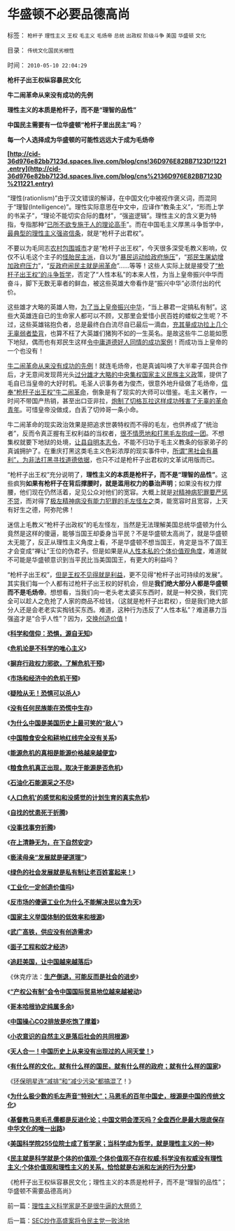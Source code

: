 # 华盛顿不必要品德高尚

标签： `枪杆子` `理性主义` `王权` `毛主义` `毛炀帝` `总统` `出政权` `阶级斗争` `美国` `华盛顿` `文化` 

目录： `传统文化国民劣根性`

时间： `2010-05-10 22:04:29`

**枪杆子出王权纵容暴民文化**

**牛二闹革命从来没有成功的先例**

**理性主义的本质是枪杆子，而不是“理智的品性”**

**中国民主需要有一位华盛顿“枪杆子里出民主”吗**？

**每一个人选择成为华盛顿的可能性远远大于成为毛炀帝**

**[http://cid-36d976e82bb7123d.spaces.live.com/blog/cns!36D976E82BB7123D!1221.entry](http://cid-36d976e82bb7123d.spaces.live.com/blog/cns%2136D976E82BB7123D%211221.entry)**

“理性(rationlism)”由于汉文错误的解译，在中国文化中被视作褒义词，而混同于“理智(Intelligence)”。理性实际意思在中文中，应译作“教条主义”，“形而上学的书呆子”，“理论不能切实合际的蠢材”，“强盗逻辑”。理性主义的含义更为特指，专指那种“[已所不欲专施于人的理论高手](../../../2009/11/29/“科学不是理论”！信仰理论的标榜和幻灭.md)”。而在中国毛主义厚黑斗争哲学中，[最典型的理性主义强盗信条](http://darthvad.blog.sohu.com/130312127.html)，就是“枪杆子出君权”。

不要以为毛同志[农村包围城市](../../../2009/9/18/农村包围城市只是信仰中的神话.md)才是“枪杆子出王权”，今天很多深受毛教义影响，仅仅不认毛这个主子的[怪胎民主派](../../../2009/6/10/抢夺道德制高点是危险的政治游戏.md)，自以为“[暴民运动给政府施压](../../../2009/2/27/暴民运动不是社会革命.md)”，“[郑民生屠幼增加政府压力](../../../2010/5/5/不要滥用“民不畏死”鼓励郑民生类恶性案件.md)”，“[反政府闹民主就是闹革命](../../../2010/4/13/反政府，就是反民主！.md)”……等等！这些人实际上就是接受了[“枪杆子出王权”的斗争哲学](../../../2010/2/3/“斗争哲学”取代“务实合作”的传统文化.md)，否定了“人性本私”的本来人性，为当上皇帝振兴中华而奋斗，脚下无数无辜者的鲜血，被这些英雄大帝看作是“振兴中华”必须付出的代价。

这些雄才大略的英雄人物，[为了当上皇帝振兴中华](http://blog.sina.com.cn/s/blog_5563a64d0100gfpk.html)，“当上暴君一定搞私有制”。这些大英雄连自已的生命家人都可以不顾，又那里会爱惜小民百姓的蝼蚁之生呢？不过，这些英雄铭抱负者，总是最终白白流尽自已最后一滴血，[充其量成功拉上几个无辜弱者垫背](../../../2010/3/26/“郑民生屠幼案”无涉公平和民主和道德.md)，也算不枉了大英雄们猪狗不如的一生英名。是故这些牛二总能如愿下地狱，偶而也有郑民生这样[令中庸道德好人同情的成功案例](../../../2009/8/24/中庸枉法,惩善扬恶,坏事做尽.md)！而成功当上皇帝的一个也没有！

[牛二闹革命从来没有成功的先例](../../../2009/10/13/小农意识仇富牛二历史命运.md)！就连毛炀帝，也是真诚叫唤了大半辈子国共合作后，才无意间发现蒋光头[过分雄才大略的中央集权国家主义民族主义政](../../../2010/4/28/中央集权是社会生存成本的高利贷.md)策，提供了毛自已当皇帝的大好时机。毛圣人识事务者为俊杰，很意外地升级做了毛炀帝，[信奉“枪杆子出王权”牛二闹革命](http://hi.baidu.com/darthchn/blog/item/1258a6310e58f390a9018e8c.html)，倒象是有了现实的大师可以借鉴。毛主义著作，一时间不带国产热销，甚至出口亚非拉，[炮制了切格瓦拉这样成功残害了无辜的革命青年](../../../2009/6/30/不惜一切代价打游击，不是人民的义务.md)。可惜皇帝没做成，白丢了切帅哥一条小命。

牛二闹革命的现实政治效果是把追求世袭特权而不得的毛左，也供养成了“统治者”，反而令真正握有王权利益的当权者，[很不情愿地和打黑毛左抱成一团](../../../2009/5/8/妖魔化敌视与铁板一块.md)。不想集权就要下地狱的处境，[让县自明本志令](../../../2009/10/24/《让县自明本志令》边界成本和死亡循环.md)，不能不归功于毛主义教条的俗家弟子的真诚拥护了。在重庆打黑这类毛主义色彩浓厚的现实事件中，[所谓“黑社会有暴利”，为非法打黑寻找道德依据](../../../2010/2/27/有中国特色的黑社会.md)，也只不过是枪杆子出君权的文革试用版而已。

“枪杆子出王权”充分说明了，**理性主义的本质是枪杆子，而不是“理智的品性”**。这些疯狗**如果有枪杆子在背后撑腰时，就是滥用权力的暴治声明**；如果没有权力撑腰，他们现在仍然活着，足见公众对他们的宽容。大概上就是[对精神病犯罪要严惩不贷](../../../2010/3/26/“精神病（犯）免责”侵犯人权歪曲法理.md)，而对得了[极左精神病没有能力犯罪的毛左怪左之](../../../2009/10/7/极左是一种传染性精神病.md)类，能宽容时且宽容，上天有好生之德，阿弥陀佛！

迷信上毛教义“枪杆子出政权”的毛左怪左，当然是无法理解美国总统华盛顿为什么竟然是这样的傻逼，能够当国王却委身当平民？不是华盛顿太高尚了，就是华盛顿太无能了，反正从理性主义角度上看，不是华盛顿不想当国王，肯定是当不了国王才会变成“禅让”王位的伪君子。但是如果是从[人性本私的个体价值观角度](../../../2009/9/24/人性本私必为善.md)，难道就不可能是华盛顿意识到当平民比当美国国王，有更大的利益吗？

“枪杆子出王权”，[但是王权不见得就是利益](http://darthvad.blog.163.com/blog/static/533994702009421100516/)，更不见得“枪杆子出可持续的发展”。其实我们每一个人都有过枪杆子出王权的好机会，但是**我们绝大部分人都是华盛顿而不是毛炀帝**。想想看，当我们向一老头老太婆买东西时，就是一种交换，我们完全可以趁人之危抢了人家的商品不给钱，（这就是枪杆子出君权），但是我们绝大部分人还是会老老实实掏钱买东西。难道，这种行为违反了“人性本私”？难道暴力当强盗才是“合乎人性”？因为，[交换创造价值](../../../2010/1/31/沟通和合作，“文明冲突”进化到“和谐社会”.md)！

《[**科学和信仰：恐惧，源自无知**](../../../2008/12/29/恐惧，源自未知.md)》

《[**危机论是不科学的唯心主义**](../../../2009/11/20/危机论是不科学的唯心主义.md)》

《[**摒弃行政权力邪欲，了解危机干预**](../../../2009/5/16/摒弃行政权力，了解危机干预.md)》

《[**市场和经济中的危机干预**](../../../2009/5/16/市场和经济中的危机干预.md)》

《[**疑险从无！恐惧可以杀人**](../../../2009/6/11/疑险从无！恐惧可以杀人.md)》

《[**没有任何民族能在恐慌中生存**](../../../2009/6/13/仇美的货币战争！没有任何民族能在恐慌中生存！.md)》

《[**为什么中国是美国历史上最可笑的“敌人**](../../../2008/7/19/美国战无不胜的强大，纯属狗屎运.md)”》

《[**中国粮食安全和耕地红线完全没有关系**](../../../2009/1/8/中国粮食安全与耕地红线毫无关系.md)》

《[**能源危机的真相是能源价格越来越便宜**](../../../2009/1/12/能源危机的真相是能源将越来越便宜.md)》

《[**粮食危机真正出现，取决于能源是否危机**](../../../2009/1/13/粮食危机的成立取决于能源的危机是否真实.md)》

《[**石油化石能源采之不尽**](../../../2009/1/14/能源危机之化石能源采之不完.md)》

《[**人口危机'的感觉和和没感觉的计划生育的真实危机**](../../../2009/11/24/人口危机的感觉和没感觉的计划生育危机.md)》

《[**自找的忧患死于折腾**](../../../2009/11/25/自找忧患死于折腾.md)》

《[**没事找事穷折腾**](../../../2009/11/26/没事找事穷折腾.md)》

《[**在上清静无为，在下自然安定**](../../../2009/11/26/在上清静无为，在下自然安定.md)》

《[**亵渎母亲“发展就是硬道理”**](../../../2009/9/16/亵渎自然母亲的“发展就是硬道理”.md)》

《[**绿色的社会发展就是私有制让老百姓富起来！**](../../../2009/9/16/绿色的社会发展就是私有制让老百姓富起来！.md)》

《[**工业化一定创造价值吗**](../../../2009/8/2/工业化一定创造价值吗.md)》

《[**反市场的傻逼工业化为什么不能解决民以食为天**](../../../2009/8/4/计划经济的工业化为什么不能解决民以食为天.md)》

《[**国家主义举国体制的低效率和根源**](../../../2009/12/27/国家主义举国体制的低效率和根源.md)》

《[**武广高铁，供应没有创造需求**](../../../2009/12/27/武广高铁，供应没有创造需求.md)》

《[**面子工程和奴才经济**](../../../2009/12/27/面子工程和奴才经济.md)》

《[**追赶美国，让中国越来越落后**](../../../2009/12/28/追赶美国，或让中国越来越落后.md)》

《休克疗法：[**生产倒退，可能反而是社会的进步**](../../../2009/12/28/“生产倒退”可能社会进步.md)》

《[**“产权公有制”会令中国国际贸易地位越来越被动**](../../../2009/12/29/“产权公有制”或会令中国越来越被动.md)》

《[**哥本哈根协定纯属多余**](../../../2009/12/29/哥本哈根协定本来就是多余的.md)》

《[**中国操心CO2排放是吃饱了撑着**](../../../2009/12/30/中国操心CO2排放是吃饱了撑着.md)》

《[**小农意识的自然主义是落后社会的共同根源**](../../../2009/12/31/小农意识的“自然主义”是落后的共同根源.md)》

《[**天人合一！中国历史上从来没有出现过的人间天堂！**](../../../2009/12/31/天人合一！中国历史上从来没有出现过的人间天堂！.md)》

《[**有什么样的文化，就有什么样的国民，就有什么样的政府；就有什么样的国家**](../../../2009/12/31/有什么样的文化，就有什么样的国民.md)》

《[环保明星连“减排”和“减少污染”都搞混了](../../../2010/1/6/环保明星连“减排”和“减少污染”都搞混了！.md)！》

《[**为什么极少数的毛左声音“特别大”；马恩毛的百年中国史，根源是中国的传统文化**](../../../2010/5/10/马恩毛都是中国传统文化的选择.md)》

《[**基督教马恩毛孔儒都是反进化论；中国文明会湮灭吗？全盘西化是最大限底保存中华文化的唯一出路**](../../../2010/5/10/个体价值观，是保存中华文化的唯一出路.md)》

《[**美国科学院255位院士成了哲学家；当科学成为哲学，就是理性主义的一种**](../../../2010/5/10/美国科学院255位院士成了理性主义哲学家.md)》

《[**民主就是科学就是个体的价值观;个体价值观不存在权威;科学没有权威没有理性主义;个体价值观和理性主义的关系，恰恰就是右派和左派的行为分里**](../../../2010/5/10/理性主义科学家是不是很牛逼的大祭师？.md)》

《枪杆子出王权纵容暴民文化；理性主义的本质是枪杆子，而不是“理智的品性”；华盛顿不需要品德高尚》



前一篇：[理性主义科学家是不是很牛逼的大祭师？](../../../2010/5/10/理性主义科学家是不是很牛逼的大祭师？.md)

后一篇：[SEC炒作高盛案将令民主党一败涂地](../../../2010/5/11/SEC炒作高盛案将令民主党一败涂地.md)